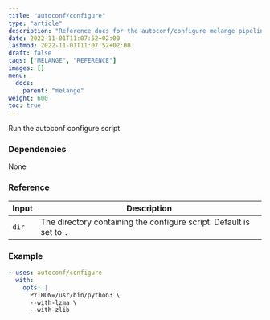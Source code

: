 ```yaml
---
title: "autoconf/configure"
type: "article"
description: "Reference docs for the autoconf/configure melange pipeline"
date: 2022-11-01T11:07:52+02:00
lastmod: 2022-11-01T11:07:52+02:00
draft: false
tags: ["MELANGE", "REFERENCE"]
images: []
menu:
  docs:
    parent: "melange"
weight: 600
toc: true
---
```



Run the autoconf configure script

### Dependencies
None

### Reference
| Input | Description                                                          |
|-------|----------------------------------------------------------------------|
| `dir` | The directory containing the configure script. Default is set to `.` |


### Example
```yaml
- uses: autoconf/configure
  with:
    opts: |
      PYTHON=/usr/bin/python3 \
      --with-lzma \
      --with-zlib

```

